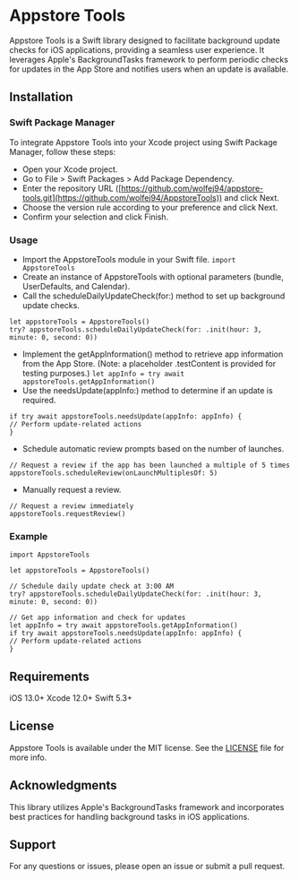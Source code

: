# Appstore Tools

Appstore Tools is a Swift library designed to facilitate background update checks for iOS applications, providing a seamless user experience. It leverages Apple's BackgroundTasks framework to perform periodic checks for updates in the App Store and notifies users when an update is available.

## Installation

### Swift Package Manager
To integrate Appstore Tools into your Xcode project using Swift Package Manager, follow these steps:

- Open your Xcode project.
- Go to File > Swift Packages > Add Package Dependency.
- Enter the repository URL ([https://github.com/wolfej94/appstore-tools.git](https://github.com/wolfej94/AppstoreTools)) and click Next.
- Choose the version rule according to your preference and click Next.
- Confirm your selection and click Finish.

### Usage
- Import the AppstoreTools module in your Swift file.
`import AppstoreTools`
- Create an instance of AppstoreTools with optional parameters (bundle, UserDefaults, and Calendar).
- Call the scheduleDailyUpdateCheck(for:) method to set up background update checks.
```
let appstoreTools = AppstoreTools()
try? appstoreTools.scheduleDailyUpdateCheck(for: .init(hour: 3, minute: 0, second: 0))
```
- Implement the getAppInformation() method to retrieve app information from the App Store. (Note: a placeholder .testContent is provided for testing purposes.)
`let appInfo = try await appstoreTools.getAppInformation()`
- Use the needsUpdate(appInfo:) method to determine if an update is required.
```
if try await appstoreTools.needsUpdate(appInfo: appInfo) {
// Perform update-related actions
}
```
- Schedule automatic review prompts based on the number of launches.
```
// Request a review if the app has been launched a multiple of 5 times
appstoreTools.scheduleReview(onLaunchMultiplesOf: 5)
```
- Manually request a review.
```
// Request a review immediately
appstoreTools.requestReview()
```

### Example
```
import AppstoreTools

let appstoreTools = AppstoreTools()

// Schedule daily update check at 3:00 AM
try? appstoreTools.scheduleDailyUpdateCheck(for: .init(hour: 3, minute: 0, second: 0))

// Get app information and check for updates
let appInfo = try await appstoreTools.getAppInformation()
if try await appstoreTools.needsUpdate(appInfo: appInfo) {
// Perform update-related actions
}
```

## Requirements

iOS 13.0+
Xcode 12.0+
Swift 5.3+

## License

Appstore Tools is available under the MIT license. See the [LICENSE](https://github.com/wolfej94/AppstoreTools/blob/main/LICENSE) file for more info.

## Acknowledgments

This library utilizes Apple's BackgroundTasks framework and incorporates best practices for handling background tasks in iOS applications.

## Support

For any questions or issues, please open an issue or submit a pull request.


